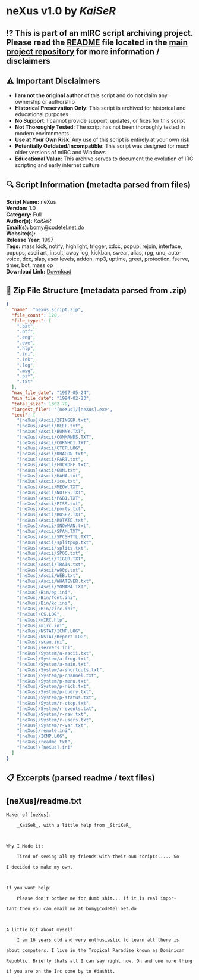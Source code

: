 # neXus v1.0 by _KaiSeR_

## ⁉️ This is part of an mIRC script archiving project. Please read the [README](https://github.com/sorzkode/mirc_scripts_archive/blob/main/README.md) file located in the [main project repository](https://github.com/sorzkode/mirc_scripts_archive) for more information / disclaimers  

## ⚠️ Important Disclaimers

- **I am not the original author** of this script and do not claim any ownership or authorship
- **Historical Preservation Only**: This script is archived for historical and educational purposes
- **No Support**: I cannot provide support, updates, or fixes for this script
- **Not Thoroughly Tested**: The script has not been thoroughly tested in modern environments
- **Use at Your Own Risk**: Any use of this script is entirely at your own risk
- **Potentially Outdated/Incompatible**: This script was designed for much older versions of mIRC and Windows
- **Educational Value**: This archive serves to document the evolution of IRC scripting and early internet culture

## 🔍 Script Information (metadta parsed from files)

**Script Name:** neXus  
**Version:** 1.0  
**Category:** Full  
**Author(s):** _KaiSeR_  
**Email(s):** <bomy@codetel.net.do>  
**Website(s):**   
**Release Year:** 1997  
**Tags:** mass kick, notify, highlight, trigger, xdcc, popup, rejoin, interface, popups, ascii art, insult, away log, kickban, swear, alias, rpg, uno, auto-voice, dcc, slap, user levels, addon, mp3, uptime, greet, protection, fserve, timer, bot, mass op  
**Download Link:** [Download](https://github.com/sorzkode/mirc_scripts_archive/raw/main/hawkee.com/nexus_script/nexus_script.zip)  

## 📂 Zip File Structure (metadata parsed from .zip)

```json
{
  "name": "nexus_script.zip",
  "file_count": 120,
  "file_types": [
    ".bat",
    ".btf",
    ".eng",
    ".exe",
    ".hlp",
    ".ini",
    ".lnk",
    ".log",
    ".msg",
    ".pif",
    ".txt"
  ],
  "max_file_date": "1997-05-24",
  "min_file_date": "1994-02-23",
  "total_size": 1302.79,
  "largest_file": "[neXus]/[neXus].exe",
  "text": [
    "[neXus]/Ascii/2FINGER.txt",
    "[neXus]/Ascii/BEEF.txt",
    "[neXus]/Ascii/BUNNY.TXT",
    "[neXus]/Ascii/COMMANDS.TXT",
    "[neXus]/Ascii/CORNHO1.TXT",
    "[neXus]/Ascii/CTCP.LOG",
    "[neXus]/Ascii/DRAGON.txt",
    "[neXus]/Ascii/FART.txt",
    "[neXus]/Ascii/FUCKOFF.txt",
    "[neXus]/Ascii/GUN.txt",
    "[neXus]/Ascii/HAHA.txt",
    "[neXus]/Ascii/ice.txt",
    "[neXus]/Ascii/MEOW.TXT",
    "[neXus]/Ascii/NOTES.TXT",
    "[neXus]/Ascii/P&B1.TXT",
    "[neXus]/Ascii/PISS.txt",
    "[neXus]/Ascii/ports.txt",
    "[neXus]/Ascii/ROSE2.TXT",
    "[neXus]/Ascii/ROTATE.txt",
    "[neXus]/Ascii/SNOWMAN.txt",
    "[neXus]/Ascii/SPAM.TXT",
    "[neXus]/Ascii/SPCSHTTL.TXT",
    "[neXus]/Ascii/splitpop.txt",
    "[neXus]/Ascii/splits.txt",
    "[neXus]/Ascii/SPOO.txt",
    "[neXus]/Ascii/TIGER.TXT",
    "[neXus]/Ascii/TRAIN.txt",
    "[neXus]/Ascii/w00p.txt",
    "[neXus]/Ascii/WEB.txt",
    "[neXus]/Ascii/WHATEVER.txt",
    "[neXus]/Ascii/YOMAMA.TXT",
    "[neXus]/Bin/ep.ini",
    "[neXus]/Bin/font.ini",
    "[neXus]/Bin/ko.ini",
    "[neXus]/Bin/zirc.ini",
    "[neXus]/CS.LOG",
    "[neXus]/mIRC.hlp",
    "[neXus]/mirc.ini",
    "[neXus]/NSTAT/ICMP.LOG",
    "[neXus]/NSTAT/Report.LOG",
    "[neXus]/scan.ini",
    "[neXus]/servers.ini",
    "[neXus]/System/a-ascii.txt",
    "[neXus]/System/a-frog.txt",
    "[neXus]/System/a-main.txt",
    "[neXus]/System/a-shortcuts.txt",
    "[neXus]/System/p-channel.txt",
    "[neXus]/System/p-menu.txt",
    "[neXus]/System/p-nick.txt",
    "[neXus]/System/p-query.txt",
    "[neXus]/System/p-status.txt",
    "[neXus]/System/r-ctcp.txt",
    "[neXus]/System/r-events.txt",
    "[neXus]/System/r-raw.txt",
    "[neXus]/System/r-users.txt",
    "[neXus]/System/r-var.txt",
    "[neXus]/remote.ini",
    "[neXus]/ICMP.LOG",
    "[neXus]/readme.txt",
    "[neXus]/[neXus].ini"
  ]
}
```

## 📋 Excerpts (parsed readme / text files)

## [neXus]/readme.txt

```text
Maker of [neXus]:

	_KaiSeR_, with a little help from _StriKeR_



Why I Made it:

	Tired of seeing all my friends with their own scripts..... So 

I decided to make my own.



If you want help: 

	Please don't bother me for dumb shit... if it is real impor-

tant then you can email me at bomy@codetel.net.do



A little bit about myself:

	I am 16 years old and very enthusiastic to learn all there is 

about computers. I live in the Tropical Paradise known as Dominican 

Republic. Briefly thats all I can say right now. Oh and one more thing 

if you are on the Irc come by to #dashit.


```
